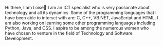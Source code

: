 Hi there, I am Loise👋 
I am an ICT specialist who is very passonate about technology and all its dynamics. Some of the programming languages that I have been able to intersct with are: C, C++, VB.NET, JavaScript and HTML. I am also working on learning some other programming languages including Python, Java, and CSS. I aspire to be among the numerous women who have chosen to venture in the field of Technology and Software Development. 
